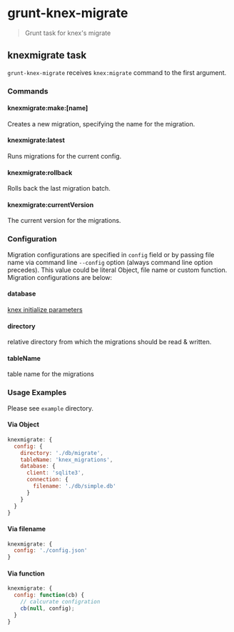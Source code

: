 # grunt-knex-migrate

> Grunt task for knex's migrate

## knexmigrate task

`grunt-knex-migrate` receives `knex:migrate` command to the first argument.

### Commands

#### knexmigrate:make:[name]

Creates a new migration, specifying the name for the migration.

#### knexmigrate:latest

Runs migrations for the current config.

#### knexmigrate:rollback

Rolls back the last migration batch.

#### knexmigrate:currentVersion

The current version for the migrations.

### Configuration

Migration configurations are specified in `config` field or by passing file name via command line `--config` option (always command line option precedes). This value could be literal Object, file name or custom function. Migration configurations are below:

#### database

[knex initialize parameters](http://knexjs.org/#Initialize)

#### directory

relative directory from which the migrations should be read & written.

#### tableName

table name for the migrations

### Usage Examples

Please see `example` directory.

#### Via Object

```js
knexmigrate: {
  config: {
    directory: './db/migrate',
    tableName: 'knex_migrations',
    database: {
      client: 'sqlite3',
      connection: {
        filename: './db/simple.db'
      }
    }
  }
}
```

#### Via filename

```js
knexmigrate: {
  config: './config.json'
}
```

#### Via function

```js
knexmigrate: {
  config: function(cb) {
    // calcurate configration
    cb(null, config);
  }
}
```


